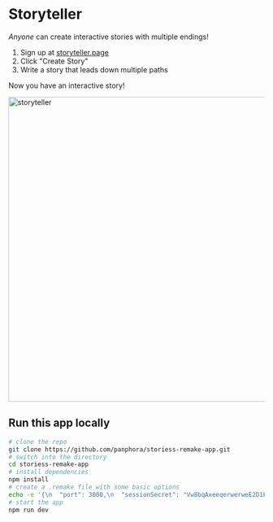 # Storyteller

*Anyone* can create interactive stories with multiple endings!

1. Sign up at [storyteller.page](https://storyteller.page)
2. Click "Create Story"
3. Write a story that leads down multiple paths

Now you have an interactive story!

<img width="600" alt="storyteller" src="https://user-images.githubusercontent.com/364330/150650948-3e5cbca7-8947-4661-b294-7fd592a3b5a3.png">

## Run this app locally

```bash
# clone the repo
git clone https://github.com/panphora/storiess-remake-app.git
# switch into the directory
cd storiess-remake-app
# install dependencies
npm install
# create a .remake file with some basic options
echo -e '{\n  "port": 3000,\n  "sessionSecret": "Vw8bqAxeeqerwerweE2D1EXPyJMdik"\n}' >> .remake
# start the app
npm run dev
```
